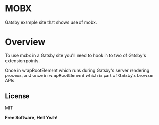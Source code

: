 # MOBX

Gatsby example site that shows use of mobx.

# Overview

To use mobx in a Gatsby site you'll need to hook in to two of Gatsby's extension points.

Once in wrapRootElement which runs during Gatsby's server rendering process, and once in wrapRootElement which is part of Gatsby's browser APIs.


License
----

MIT


**Free Software, Hell Yeah!**

[//]: # (These are reference links used in the body of this note and get stripped out when the markdown processor does its job. There is no need to format nicely because it shouldn't be seen. Thanks SO - http://stackoverflow.com/questions/4823468/store-comments-in-markdown-syntax)

  